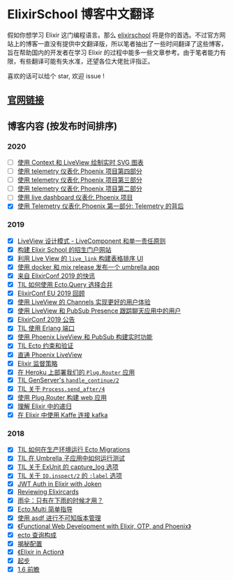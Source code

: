 # ElixirSchool 博客中文翻译

假如你想学习 Elixir 这门编程语言。那么 [elixirschool](https://elixirschool.com/) 将是你的首选。不过官方网站上的博客一直没有提供中文翻译版，所以笔者抽出了一些时间翻译了这些博客，旨在帮助国内的开发者在学习 Elixir 的过程中能多一些文章参考。由于笔者能力有限，有些翻译可能有失水准，还望各位大佬批评指正。

喜欢的话可以给个 star, 欢迎 issue !

## [官网链接](https://elixirschool.com/blog/)
## 博客内容 (按发布时间排序)

### 2020

- [ ] [使用 Context 和 LiveView 绘制实时 SVG 图表](./posts/2020-10-06-server-side-svg-charts-with-contex-and-liveview.md)
- [ ] [使用 telemetry 仪表化 Phoenix 项目第四部分](./posts/2020-05-13-instrumenting-phoenix-with-telemetry-part-four.md)
- [ ] [使用 telemetry 仪表化 Phoenix 项目第三部分](./posts/2020-05-06-instrumenting-phoenix-with-telemetry-part-three.md)
- [ ] [使用 telemetry 仪表化 Phoenix 项目第二部分](./posts/2020-04-29-instrumenting-phoenix-with-telemetry-part-two.md)
- [ ] [使用 live dashboard 仪表化 Phoenix 项目](./posts/2020-04-24-instrumenting-phoenix-with-live-dashboard.md)
- [x] [使用 Telemetry 仪表化 Phoenix 第一部分: Telemetry 的背后](./posts/2020-04-22-instrumenting-phoenix-with-telemetry-part-one.md)
### 2019 

- [x] [LiveView 设计模式 - LiveComponent 和单一责任原则](./posts/2019-12-29-live-view-live-component.md)
- [x] [构建 Elixir School 的招生门户网站](./posts/2019-10-23-building-admissions.md)
- [x] [利用 Live View 的 `live_link` 构建表格排序 UI](./posts/2019-10-20-sorting-a-table-with-live-view-live-links.md)
- [x] [使用 docker 和 mix release 发布一个 umbrella app](./posts/2019-09-15-releasing-an-umbrella-app-with-docker-and-mix-release.md)
- [x] [来自 ElixirConf 2019 的快讯](./posts/2019-09-12-elixirconf-2019-review.md)
- [x] [TIL 如何使用 Ecto.Query 选择合并](./posts/2019-08-23-til-ecto-select-merge.md)
- [x] [ElixirConf EU 2019 回顾](./posts/2019-06-06-elixir-conf-eu-2019-review.md)
- [x] [使用 LiveView 的 Channels 实现更好的用户体验](./posts/2019-06-04-live-view-with-channels.md)
- [x] [使用 LiveView 和 PubSub Presence 跟踪聊天应用中的用户](./posts/2019-05-06-live-view-with-presence.md)
- [x] [ElixirConf 2019 公告](./posts/2019-05-01-elixirconf-announcement.md)
- [x] [TIL 使用 Erlang 端口](./posts/2019-04-17-til-ports.md)
- [x] [使用 Phoenix LiveView 和 PubSub 构建实时功能](./posts/2019-04-11-live-view-with-pub-sub.md)
- [x] [TIL Ecto 约束和验证](./posts/2019-03-25-til-ecto-validations-and-constraints.md)
- [x] [直通 Phoenix LiveView](./posts/2019-03-18-phoenix-live-view.md)
- [x] [Elixir 监督策略](./posts/2019-02-21-supervisor-strategies.md)
- [x] [在 Heroku 上部署我们的 `Plug.Router` 应用](./posts/2019-02-12-putting-a-plug-app-on-heroku.md)
- [x] [TIL GenServer's `handle_continue/2`](./posts/2019-02-08-til-genserver-handle-continue.md)
- [x] [TIL 关于 `Process.send_after/4`](./posts/2019-02-06-til-send-after.md)
- [x] [使用 Plug.Router 构建 web 应用](./posts/2019-01-25-building-apps-with-plug-router.md)
- [x] [理解 Elixir 中的递归](./posts/2019-01-15-recursion.md)
- [x] [在 Elixir 中使用 Kaffe 连接 kafka](./posts/2019-01-03-elixir-kaffe-codealong.md)

### 2018

- [x] [TIL 如何在生产环境运行 Ecto Migrations](./posts/2018-12-26-til-how-to-run-ecto-migrations-in-production.md)
- [x] [TIL 在 Umbrella 子应用中如何运行测试](./posts/2018-12-17-til-umbrella-app-child-app-tests.md)
- [x] [TIL 关于 ExUnit 的 capture_log 选项](./posts/2018-12-12-til-capture-log-in-exunit-tests.md)
- [x] [TIL 关于 `IO.inspect/2` 的 `:label` 选项](./posts/2018-12-04-til-io-inspect-labels.md)
- [x] [JWT Auth in Elixir with Joken](./posts/2018-11-29-jwt-auth-with-joken.md)
- [x] [Reviewing Elixircards](./posts/2018-11-14-elixir-cards-review.md)
- [x] [雨伞：只有在下雨的时候才用？](./posts/2018-10-23-umbrellas-just-when-it-rains.md)
- [x] [Ecto.Multi 简单指导](./posts/2018-10-10-ecto-multi.md)
- [x] [使用 asdf 进行不可知版本管理](./posts/2018-10-01-asdf-version-management.md)
- [x] [《Functional Web Development with Elixir, OTP, and Phoenix》](./posts/2018-08-02-functional-web-dev-elixir-otp-phoenix-review.md)
- [x] [ecto 查询构成](./posts/2018-07-25-ecto-query-composition.md)
- [x] [揭秘配置](./posts/2018-07-17-configuration-demystified.md)
- [x] [《Elixir in Action》](./posts/2018-05-31-elixir-in-action-review.md)
- [x] [起步](./posts/2018-04-23-just-the-beginning.md)
- [x] [1.6 前瞻](./posts/2018-04-03-a-look-at-16.md)